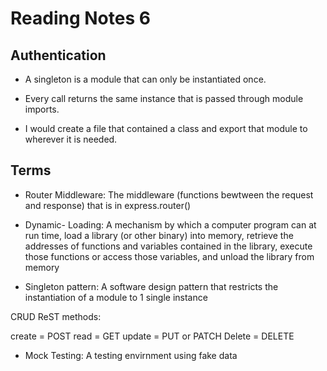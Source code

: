 # Reading Notes 6

## Authentication

- A singleton is a module that can only be instantiated once.

- Every call returns the same instance that is passed through module imports.

- I would create a file that contained a class and export that module to wherever it is needed.

## Terms

- Router Middleware: The middleware (functions bewtween the request and response) that is in express.router()

- Dynamic- Loading: A mechanism by which a computer program can  at run time, load a library (or other binary) into memory, retrieve the addresses of functions and variables contained in the library, execute those functions or access those variables, and unload the library from memory

- Singleton pattern:  A software design pattern that restricts the instantiation of a module to 1 single instance

CRUD ReST methods:

create = POST
read = GET
update = PUT or PATCH
Delete = DELETE

- Mock Testing: A testing envirnment using fake data